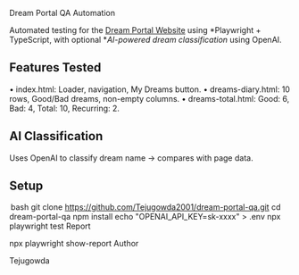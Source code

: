 Dream Portal QA Automation

Automated testing for the [Dream Portal Website](https://arjitnigam.github.io/myDreams/) using *Playwright + TypeScript, with optional **AI-powered dream classification* using OpenAI.

## Features Tested

•⁠  ⁠index.html: Loader, navigation, My Dreams button.
•⁠  ⁠dreams-diary.html: 10 rows, Good/Bad dreams, non-empty columns.
•⁠  ⁠dreams-total.html: Good: 6, Bad: 4, Total: 10, Recurring: 2.

##  AI Classification

Uses OpenAI to classify dream name → compares with page data.

##  Setup

⁠ bash
git clone https://github.com/Tejugowda2001/dream-portal-qa.git
cd dream-portal-qa
npm install
echo "OPENAI_API_KEY=sk-xxxx" > .env
npx playwright test
 Report

npx playwright show-report
 Author

Tejugowda
